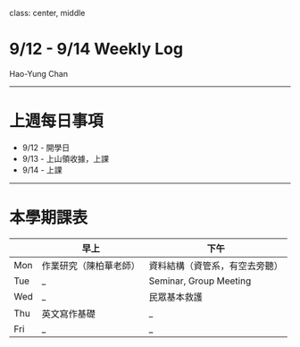 class: center, middle

# 9/12 - 9/14 Weekly Log
Hao-Yung Chan

---

# 上週每日事項
* 9/12 - 開學日
* 9/13 - 上山領收據，上課
* 9/14 - 上課


---

# 本學期課表

|  | 早上 | 下午|
|-|-|-|
| Mon | 作業研究（陳柏華老師）| 資料結構（資管系，有空去旁聽）
| Tue | _ | Seminar, Group Meeting |
| Wed | _ | 民眾基本救護 |
| Thu | 英文寫作基礎 | _ |
| Fri | _ | _ |

